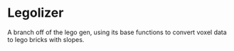 # Legolizer
A branch off of the lego gen, using its base functions to convert voxel data to lego bricks with slopes.
